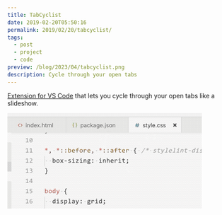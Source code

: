 ```yaml
---
title: TabCyclist
date: 2019-02-20T05:50:16
permalink: 2019/02/20/tabcyclist/
tags:
  - post
  - project
  - code
preview: /blog/2023/04/tabcyclist.png
description: Cycle through your open tabs
---
```

[Extension for VS Code](https://marketplace.visualstudio.com/items?itemName=donebysimon.tabcyclist) that lets you cycle through your open tabs like a slideshow.

![Animated gif that shows how tabs are cycled](https://github.com/SimonVanherweghe/TabCyclist/raw/master/images/cyclistdemo.gif)
